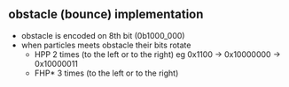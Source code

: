 ## obstacle (bounce) implementation

* obstacle is encoded on 8th bit (0b1000_000)
* when particles meets obstacle their bits rotate 
  - HPP 2 times (to the left or to the right) eg 0x1100 -> 0x10000000 -> 0x10000011
  - FHP* 3 times (to the left or to the right)